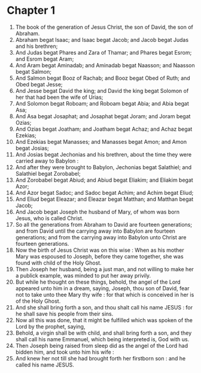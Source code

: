 # Chapter 1

1. The book of the generation of Jesus Christ, the son of David, the son of Abraham.
2. Abraham begat Isaac; and Isaac begat Jacob; and Jacob begat Judas and his brethren;
3. And Judas begat Phares and Zara of Thamar; and Phares begat Esrom; and Esrom begat Aram;
4. And Aram begat Aminadab; and Aminadab begat Naasson; and Naasson begat Salmon;
5. And Salmon begat Booz of Rachab; and Booz begat Obed of Ruth; and Obed begat Jesse;
6. And Jesse begat David the king; and David the king begat Solomon of her that had been the wife of Urias;
7. And Solomon begat Roboam; and Roboam begat Abia; and Abia begat Asa;
8. And Asa begat Josaphat; and Josaphat begat Joram; and Joram begat Ozias;
9. And Ozias begat Joatham; and Joatham begat Achaz; and Achaz begat Ezekias;
10. And Ezekias begat Manasses; and Manasses begat Amon; and Amon begat Josias;
11. And Josias begat Jechonias and his brethren, about the time they were carried away to Babylon :
12. And after they were brought to Babylon, Jechonias begat Salathiel; and Salathiel begat Zorobabel;
13. And Zorobabel begat Abiud; and Abiud begat Eliakim; and Eliakim begat Azor;
14. And Azor begat Sadoc; and Sadoc begat Achim; and Achim begat Eliud;
15. And Eliud begat Eleazar; and Eleazar begat Matthan; and Matthan begat Jacob;
16. And Jacob begat Joseph the husband of Mary, of whom was born Jesus, who is called Christ.
17. So all the generations from Abraham to David are fourteen generations; and from David until the carrying away into Babylon are fourteen generations; and from the carrying away into Babylon unto Christ are fourteen generations.
18. Now the birth of Jesus Christ was on this wise : When as his mother Mary was espoused to Joseph, before they came together, she was found with child of the Holy Ghost.
19. Then Joseph her husband, being a just man, and not willing to make her a publick example, was minded to put her away privily.
20. But while he thought on these things, behold, the angel of the Lord appeared unto him in a dream, saying, Joseph, thou son of David, fear not to take unto thee Mary thy wife : for that which is conceived in her is of the Holy Ghost.
21. And she shall bring forth a son, and thou shalt call his name JESUS : for he shall save his people from their sins.
22. Now all this was done, that it might be fulfilled which was spoken of the Lord by the prophet, saying,
23. Behold, a virgin shall be with child, and shall bring forth a son, and they shall call his name Emmanuel, which being interpreted is, God with us.
24. Then Joseph being raised from sleep did as the angel of the Lord had bidden him, and took unto him his wife :
25. And knew her not till she had brought forth her firstborn son : and he called his name JESUS.

